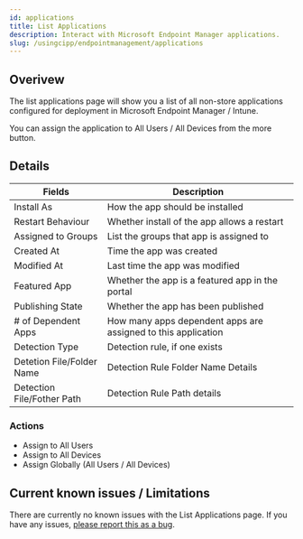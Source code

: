 ```yaml
---
id: applications
title: List Applications
description: Interact with Microsoft Endpoint Manager applications.
slug: /usingcipp/endpointmanagement/applications
---
```


## Overivew 

The list applications page will show you a list of all non-store applications configured for deployment in Microsoft Endpoint Manager / Intune.

You can assign the application to All Users / All Devices from the more button.

## Details

|  Fields                    | Description                                                    |
| -------------------------- | -------------------------------------------------------------- |
| Install As                 | How the app should be installed                                |
| Restart Behaviour          | Whether install of the app allows a restart                    | 
| Assigned to Groups         | List the groups that app is assigned to                        |
| Created At                 | Time the app was created                                       |
| Modified At                | Last time the app was modified                                 |
| Featured App               | Whether the app is a featured app in the portal                |
| Publishing State           | Whether the app has been published                             |
| # of Dependent Apps        | How many apps dependent apps are assigned to this application  |
| Detection Type             | Detection rule, if one exists                                  |
| Detetion File/Folder Name  | Detection Rule Folder Name Details                             |
| Detection File/Fother Path | Detection Rule Path details                                    |

### Actions

* Assign to All Users
* Assign to All Devices
* Assign Globally (All Users / All Devices)


## Current known issues / Limitations

There are currently no known issues with the List Applications page.  If you have any issues, [please report this as a bug](https://github.com/KelvinTegelaar/CIPP/issues/new?assignees=&labels=&template=bug_report.md&title=BUG%3A+).
